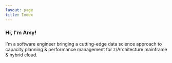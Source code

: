 ```yaml
---
layout: page
title: Index
---
```


### Hi, I'm Amy!

I'm a software engineer bringing a cutting-edge data science approach to capacity planning & performance management for z/Architecture mainframe & hybrid cloud.